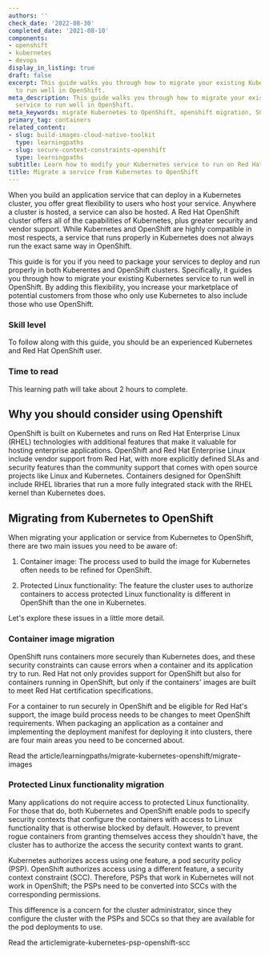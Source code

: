 ```yaml
---
authors: ''
check_date: '2022-08-30'
completed_date: '2021-08-10'
components:
- openshift
- kubernetes
- devops
display_in_listing: true
draft: false
excerpt: This guide walks you through how to migrate your existing Kubernetes service
  to run well in OpenShift.
meta_description: This guide walks you through how to migrate your existing Kubernetes
  service to run well in OpenShift.
meta_keywords: migrate Kubernetes to OpenShift, openshift migration, SCCs
primary_tag: containers
related_content:
- slug: build-images-cloud-native-toolkit
  type: learningpaths
- slug: secure-context-constraints-openshift
  type: learningpaths
subtitle: Learn how to modify your Kubernetes service to run on Red Hat OpenShift
title: Migrate a service from Kubernetes to OpenShift
---
```


When you build an application service that can deploy in a Kubernetes cluster, you offer great flexibility to users who host your service. Anywhere a cluster is hosted, a service can also be hosted. A Red Hat OpenShift cluster offers all of the capabilities of Kubernetes, plus greater security and vendor support. While Kubernetes and OpenShift are highly compatible in most respects, a service that runs properly in Kubernetes does not always run the exact same way in OpenShift.

This guide is for you if you need to package your services to deploy and run properly in both Kuberentes and OpenShift clusters. Specifically, it guides you through how to migrate your existing Kubernetes service to run well in OpenShift. By adding this flexibility, you increase your marketplace of potential customers from those who only use Kubernetes to also include those who use OpenShift.

### Skill level

To follow along with this guide, you should be an experienced Kubernetes and Red Hat OpenShift user.

### Time to read

This learning path will take about 2 hours to complete.

## Why you should consider using Openshift

OpenShift is built on Kubernetes and runs on Red Hat Enterprise Linux (RHEL) technologies with additional features that make it valuable for hosting enterprise applications. OpenShift and Red Hat Enterprise Linux include vendor support from Red Hat, with more explicitly defined SLAs and security features than the community support that comes with open source projects like Linux and Kubernetes. Containers designed for OpenShift include RHEL libraries that run a more fully integrated stack with the RHEL kernel than Kubernetes does.

## Migrating from Kubernetes to OpenShift

When migrating your application or service from Kubernetes to OpenShift, there are two main issues you need to be aware of:  

1. Container image: The process used to build the image for Kubernetes often needs to be refined for OpenShift.

1. Protected Linux functionality: The feature the cluster uses to authorize containers to access protected Linux functionality is different in OpenShift than the one in Kubernetes.

Let's explore these issues in a little more detail.

### Container image migration

OpenShift runs containers more securely than Kubernetes does, and these security constraints can cause errors when a container and its application try to run. Red Hat not only provides support for OpenShift but also for containers running in OpenShift, but only if the containers' images are built to meet Red Hat certification specifications. 

For a container to run securely in OpenShift and be eligible for Red Hat's support, the image build process needs to be changes to meet OpenShift requirements. When packaging an application as a container and implementing the deployment manifest for deploying it into clusters, there are four main areas you need to be concerned about.

<button-link><text>Read the article</text><url>/learningpaths/migrate-kubernetes-openshift/migrate-images</url>
</button-link>

### Protected Linux functionality migration

Many applications do not require access to protected Linux functionality. For those that do, both Kubernetes and OpenShift enable pods to specify security contexts that configure the containers with access to Linux functionality that is otherwise blocked by default. However, to prevent rogue containers from granting themselves access they shouldn't have, the cluster has to authorize the access the security context wants to grant. 

Kubernetes authorizes access using one feature, a pod security policy (PSP). OpenShift authorizes access using a different feature, a security context constraint (SCC). Therefore, PSPs that work in Kubernetes will not work in OpenShift; the PSPs need to be converted into SCCs with the corresponding permissions.

This difference is a concern for the cluster administrator, since they configure the cluster with the PSPs and SCCs so that they are available for the pod deployments to use.

<button-link><text>Read the article</text><url>migrate-kubernetes-psp-openshift-scc</url>
</button-link>